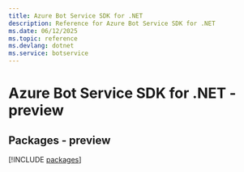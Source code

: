 ```yaml
---
title: Azure Bot Service SDK for .NET
description: Reference for Azure Bot Service SDK for .NET
ms.date: 06/12/2025
ms.topic: reference
ms.devlang: dotnet
ms.service: botservice
---
```

# Azure Bot Service SDK for .NET - preview
## Packages - preview
[!INCLUDE [packages](bot-service-index.md)]